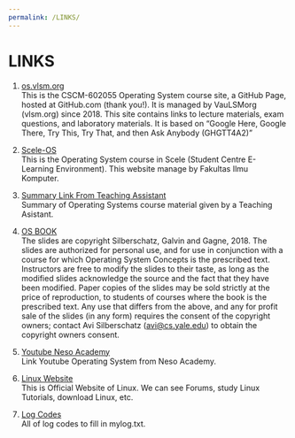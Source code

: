 ```yaml
---
permalink: /LINKS/
---
```


# LINKS

1. [os.vlsm.org](https://os.vlsm.org/)<br>
This is the CSCM-602055 Operating System course site, a GitHub Page, hosted at GitHub.com (thank you!).
It is managed by VauLSMorg (vlsm.org) since 2018.
This site contains links to lecture materials, exam questions, and laboratory materials.
It is based on “Google Here, Google There, Try This, Try That, and then Ask Anybody (GHGTT4A2)”


2. [Scele-OS](https://scele.cs.ui.ac.id/course/view.php?id=3268)<br>
This is the Operating System course in Scele (Student Centre E-Learning Environment).
This website manage by Fakultas Ilmu Komputer.


3. [Summary Link From Teaching Assistant](https://osp4diss.vlsm.org/osp-115.html)<br>
Summary of Operating Systems course material given by a Teaching Asistant.


4. [OS BOOK](https://www.os-book.com/OS10/slide-dir/)<br>
The slides are copyright Silberschatz, Galvin and Gagne, 2018.
The slides are authorized for personal use, and for use in conjunction with a course for which Operating System Concepts is the prescribed text.
Instructors are free to modify the slides to their taste, as long as the modified slides acknowledge the source and the fact that they have been modified. 
Paper copies of the slides may be sold strictly at the price of reproduction, to students of courses where the book is the prescribed text.
Any use that differs from the above, and any for profit sale of the slides (in any form) requires the consent of the copyright owners; contact Avi Silberschatz (avi@cs.yale.edu) to obtain the copyright owners consent.


5. [Youtube Neso Academy](https://www.youtube.com/playlist?list=PLBlnK6fEyqRiVhbXDGLXDk_OQAeuVcp2O)<br>
Link Youtube Operating System from Neso Academy.


6. [Linux Website](https://www.linux.org/)<br>
This is Official Website of Linux.
We can see Forums, study Linux Tutorials, download Linux, etc.


7. [Log Codes](https://osp4diss.vlsm.org/ETC/logCodes.txt)<br>
All of log codes to fill in mylog.txt.
